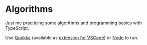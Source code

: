 # Algorithms

Just me practicing some algorithms and programming basics with TypeScript.

Use [Quokka](https://quokkajs.com/) (available as [extension for VSCode](https://marketplace.visualstudio.com/items?itemName=WallabyJs.quokka-vscode)) or [Node](https://nodejs.org/en/) to run.
